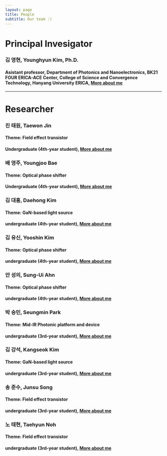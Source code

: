 ```yaml
---
layout: page
title: People
subtitle: Our team :)
---
```


# Principal Invesigator
### 김 영현, Younghyun Kim, Ph.D.
#### Asistant professor, Department of Photonics and Nanoelectronics, BK21 FOUR ERICA-ACE Center, College of Science and Convergence Technology, Hanyang University ERICA, [More about me](https://yh2424.github.io/people/younghyunkim) 

<!--- 
| ![image](https://user-images.githubusercontent.com/32427749/127579757-95fe1d97-7820-4485-acfe-42483abd727e.png) | 김영현, Younghyun Kim, Ph.D. |
--->

---
# Researcher
### 진 태원, Taewon Jin
#### Theme: Field effect transistor
#### Undergraduate (4th-year student), [More about me](https://yh2424.github.io/people/YOURNAME)  

### 배 영주, Youngjoo Bae
#### Theme: Optical phase shifter 
#### Undergraduate (4th-year student), [More about me](https://yh2424.github.io/people/YOURNAME)  

### 김 대홍, Daehong Kim
#### Theme: GaN-based light source
#### undergraduate (4th-year student), [More about me](https://yh2424.github.io/people/YOURNAME)  

### 김 유신, Yooshin Kim
#### Theme: Optical phase shifter
#### undergraduate (4th-year student), [More about me](https://yh2424.github.io/people/YOURNAME)  

### 안 성의, Sung-Ui Ahn
#### Theme: Optical phase shifter
#### undergraduate (4th-year student), [More about me](https://yh2424.github.io/people/YOURNAME)  

### 박 승민, Seungmin Park
#### Theme: Mid-IR Photonic platform and device
#### undergraduate (3rd-year student), [More about me](https://yh2424.github.io/people/YOURNAME)  

### 김 강석, Kangseok Kim 
#### Theme: GaN-based light source
#### undergraduate (3rd-year student), [More about me](https://yh2424.github.io/people/YOURNAME)  

### 송 준수, Junsu Song
#### Theme: Field effect transistor
#### undergraduate (3rd-year student), [More about me](https://yh2424.github.io/people/YOURNAME)  

### 노 태현, Taehyun Noh
#### Theme: Field effect transistor
#### undergraduate (3rd-year student), [More about me](https://yh2424.github.io/people/YOURNAME)  
